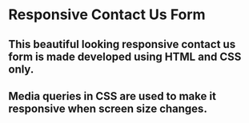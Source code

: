 # Responsive Contact Us Form

## This beautiful looking responsive contact us form is made developed using HTML and CSS only.
## Media queries in CSS are used to make it responsive when screen size changes.